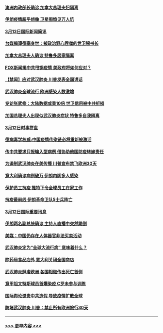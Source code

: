 #### [澳洲内政部长确诊 加拿大总理夫妇隔离](../pages/prog202/a102798781.md?t=03132002) 
#### [伊朗疫情超乎想像 卫星图惊见万人坑](../pages/prog202/a102798711.md?t=03132002) 
#### [3月13日国际新闻简讯](../pages/prog202/a102798719.md?t=03132002) 
#### [台媒揭谭德塞身世：被政治野心吞噬的世卫秘书长](../pages/prog202/a102798536.md?t=03132002) 
#### [加拿大总理夫人确诊 特鲁多居家隔离](../pages/prog202/a102798517.md?t=03132002) 
#### [FOX新闻揭中共甩锅疫情 美政府将如何应对？](../pages/prog202/a102798399.md?t=03132002) 
#### [【禁闻】应对武汉肺炎 川普发表全国讲话](../pages/prog202/a102798327.md?t=03132002) 
#### [武汉肺炎全球流行 欧洲感染人数激增](../pages/prog202/a102798382.md?t=03132002) 
#### [专访张武修：大陆数据或乘10倍 世卫信用被中共折损](../pages/prog202/a102798376.md?t=03132002) 
#### [加国总理夫人出现似武汉肺炎症状 特鲁多自我隔离](../pages/prog202/a102798326.md?t=03132002) 
#### [3月12日时事拼盘](../pages/prog202/a102798314.md?t=03132002) 
#### [德病毒学权威:中国疫情传染链必将重新被激活](../pages/prog202/a102798303.md?t=03132002) 
#### [传中共要求只报输入型病例  借协助他国防疫转嫁责任](../pages/prog202/a102798279.md?t=03132002) 
#### [为遏制武汉肺炎在美传播 川普宣布禁飞欧洲30天](../pages/prog202/a102798249.md?t=03132002) 
#### [意大利确诊病例破万 伊朗内阁多人感染](../pages/prog202/a102798155.md?t=03132002) 
#### [保护员工抗疫 推特下令全球员工在家工作](../pages/prog202/a102798053.md?t=03132002) 
#### [抗疫最前线 伊朗革命卫队5士兵阵亡](../pages/prog202/a102798033.md?t=03132002) 
#### [3月12日国际重要讯息](../pages/prog202/a102797939.md?t=03132002) 
#### [伊朗两名副总统确诊 主持人直播中突然跪倒](../pages/prog202/a102797898.md?t=03132002) 
#### [美媒：中国仍存在人体器官非法买卖活动](../pages/prog202/a102797745.md?t=03132002) 
#### [武汉肺炎定为“全球大流行病” 意味着什么？](../pages/prog202/a102797736.md?t=03132002) 
#### [除药局食品店外 意大利关闭全国商店](../pages/prog202/a102797725.md?t=03132002) 
#### [武汉肺炎肆虐欧洲 各国相继传出死亡首例](../pages/prog202/a102797718.md?t=03132002) 
#### [意甲祖文特斯球员首爆染疫 C罗未参与训练](../pages/prog202/a102797708.md?t=03132002) 
#### [国际舆论谴责中共造假 导致疫情扩散全球](../pages/prog202/a102797692.md?t=03132002) 
#### [防堵武汉肺炎 川普：禁止所有欧洲旅行30天](../pages/prog202/a102797681.md?t=03132002) 

----
#### [ >>> 更早内容 <<< ](../indexes/prog202-earlier.md)
